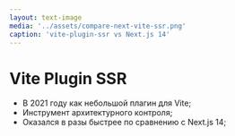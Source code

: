 ```yaml
---
layout: text-image
media: '../assets/compare-next-vite-ssr.png'
caption: 'vite-plugin-ssr vs Next.js 14'
---
```


<style>
[data-slidev-no="8"] {
img {
    width: 85%;
}
}
</style>


# Vite Plugin SSR 

- В 2021 году как небольшой плагин для Vite;
- Инструмент архитектурного контроля;
- Оказался в разы быстрее по сравнению с Next.js 14;

<Counter/>